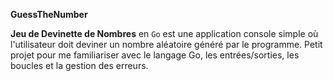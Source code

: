 
**GuessTheNumber**



**Jeu de Devinette de Nombres** en `Go` est une application console simple où l'utilisateur doit deviner un nombre aléatoire généré par le programme. Petit projet pour me familiariser avec le langage Go, les entrées/sorties, les boucles et la gestion des erreurs.
